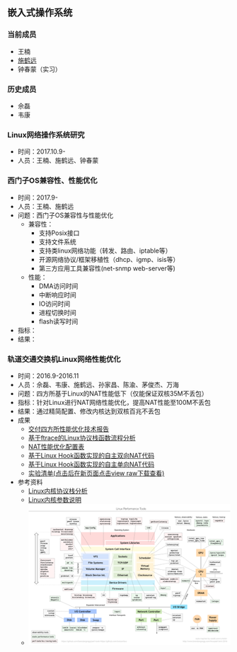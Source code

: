 ## 嵌入式操作系统
### 当前成员
- 王楠
- [施鹤远](https://shiheyuan.github.io/home/)
- 钟春蒙（实习）

### 历史成员
- 佘磊
- 韦康

### Linux网络操作系统研究
- 时间：2017.10.9-
- 人员：王楠、施鹤远、钟春蒙


### 西门子OS兼容性、性能优化
- 时间：2017.9-
- 人员：王楠、施鹤远
- 问题：西门子OS兼容性与性能优化
  - 兼容性：
    - 支持Posix接口
    - 支持文件系统
    - 支持类linux网络功能（转发、路由、iptable等）
    - 开源网络协议/框架移植性（dhcp、igmp、isis等） 
    - 第三方应用工具兼容性(net-snmp web-server等)
  - 性能：
    - DMA访问时间
    - 中断响应时间
    - IO访问时间
    - 进程切换时间
    - flash读写时间 
- 指标：
- 结果：

### 轨道交通交换机Linux网络性能优化

- 时间：2016.9-2016.11
- 人员：佘磊、韦康、施鹤远、孙家昌、陈渝、茅俊杰、万海
- 问题：四方所基于Linux的NAT性能低下（仅能保证双核35M不丢包）
- 指标：针对Linux进行NAT网络性能优化，提高NAT性能至100M不丢包
- 结果：通过精简配置、修改内核达到双核百兆不丢包
- 成果
  - [交付四方所性能优化技术报告](https://github.com/shiheyuan/rtos/blob/master/%E5%86%85%E6%A0%B8NAT%E6%80%A7%E8%83%BD%E4%BC%98%E5%8C%96%E5%88%86%E6%9E%90.pdf)
  - [基于ftrace的Linux协议栈函数流程分析](https://github.com/shiheyuan/rtos/blob/master/ftrace%E5%87%BD%E6%95%B0%E6%B5%81%E7%A8%8B%E5%88%86%E6%9E%90.txt)
  - [NAT性能优化配置表](https://github.com/shiheyuan/rtos/blob/master/config_simple.txt)
  - [基于Linux Hook函数实现的自主双向NAT代码](https://github.com/shiheyuan/rtos/blob/master/nat_full.c)
  - [基于Linux Hook函数实现的自主单向NAT代码](https://github.com/shiheyuan/rtos/blob/master/nat_part.c)
  - [实验清单(点击后在新页面点击view raw下载查看)](https://github.com/shiheyuan/rtos/blob/master/nat_part.c)
- 参考资料
  - [Linux内核协议栈分析](http://blog.csdn.net/qy532846454/article/category/1385933/2)
  - [Linux内核参数说明](http://blog.csdn.net/zdy0_2004/article/details/50379422)
  - ![linux_perf_tools_full](linux_perf_tools_full.png)
